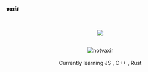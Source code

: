 <h3> 𝖛𝖆𝖝𝖎𝖗 </h3>
  
   <br>
<p align="center">  
<img src="https://c.tenor.com/CeiYlOyw55oAAAAi/pokemon-pixel-art.gif">
</p>
<p align="center">
   <br>
   <img src="https://komarev.com/ghpvc/?username=novaxir&color=8E64D0" alt="notvaxir" />
   <br>
  <br>
   Currently learning JS , C++ , Rust
   


